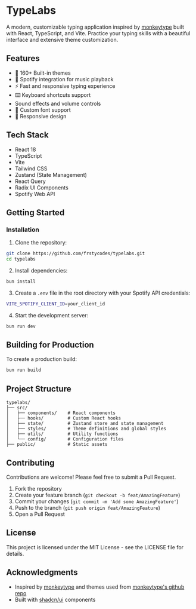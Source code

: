 # TypeLabs

A modern, customizable typing application inspired by [monkeytype](https://monkeytype.com) built with React, TypeScript, and Vite. Practice your typing skills with a beautiful interface and extensive theme customization.

## Features

- 🎨 160+ Built-in themes
- 🎵 Spotify integration for music playback
- ⚡️ Fast and responsive typing experience
- ⌨️ Keyboard shortcuts support
- Sound effects and volume controls
- 🎯 Custom font support
- 📱 Responsive design

## Tech Stack

- React 18
- TypeScript
- Vite
- Tailwind CSS
- Zustand (State Management)
- React Query
- Radix UI Components
- Spotify Web API

## Getting Started


### Installation

1. Clone the repository:

```bash
git clone https://github.com/frstycodes/typelabs.git
cd typelabs
```

2. Install dependencies:

```bash
bun install
```

3. Create a `.env` file in the root directory with your Spotify API credentials:

```bash
VITE_SPOTIFY_CLIENT_ID=your_client_id
```

4. Start the development server:

```bash
bun run dev
```


## Building for Production

To create a production build:

```bash
bun run build
```

## Project Structure

```
typelabs/
├── src/
│   ├── components/    # React components
│   ├── hooks/         # Custom React hooks
│   ├── state/         # Zustand store and state management
│   ├── styles/        # Theme definitions and global styles
│   ├── utils/         # Utility functions
│   └── config/        # Configuration files
├── public/            # Static assets
```

## Contributing

Contributions are welcome! Please feel free to submit a Pull Request.

1. Fork the repository
2. Create your feature branch (`git checkout -b feat/AmazingFeature`)
3. Commit your changes (`git commit -m 'Add some AmazingFeature'`)
4. Push to the branch (`git push origin feat/AmazingFeature`)
5. Open a Pull Request

## License

This project is licensed under the MIT License - see the LICENSE file for details.

## Acknowledgments

- Inspired by [monkeytype](https://monkeytype.com) and themes used from [monkeytype's github repo](https://github.com/monkeytypegame/monkeytype)
- Built with [shadcn/ui](https://ui.shadcn.com/) components
